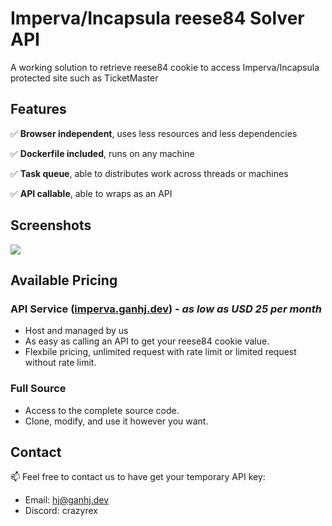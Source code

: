 # Imperva/Incapsula reese84 Solver API
A working solution to retrieve reese84 cookie to access Imperva/Incapsula protected site such as TicketMaster

## Features
✅ **Browser independent**, uses less resources and less dependencies

✅ **Dockerfile included**, runs on any machine

✅ **Task queue**, able to distributes work across threads or machines

✅ **API callable**, able to wraps as an API

## Screenshots
[![](https://github.com/user-attachments/assets/1a8c9cd2-6d59-493b-9f58-ca5be93c4959)](#)


## Available Pricing
### **API Service** ([imperva.ganhj.dev](https://imperva.ganhj.dev)) - *as low as USD 25 per month*
- Host and managed by us
- As easy as calling an API to get your reese84 cookie value.
- Flexbile pricing, unlimited request with rate limit or limited request without rate limit.
### **Full Source**
- Access to the complete source code.
- Clone, modify, and use it however you want.

## Contact
📫 Feel free to contact us to have get your temporary API key: 
- Email: hj@ganhj.dev
- Discord: crazyrex

